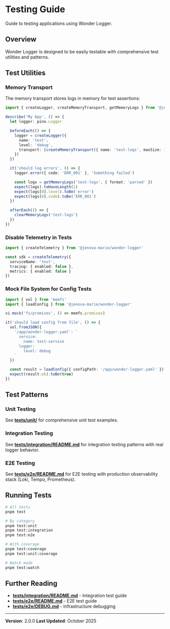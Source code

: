 # Testing Guide

Guide to testing applications using Wonder Logger.

## Overview

Wonder Logger is designed to be easily testable with comprehensive test utilities and patterns.

## Test Utilities

### Memory Transport

The memory transport stores logs in memory for test assertions:

```typescript
import { createLogger, createMemoryTransport, getMemoryLogs } from '@jenova-marie/wonder-logger'

describe('My App', () => {
  let logger: pino.Logger

  beforeEach(() => {
    logger = createLogger({
      name: 'test',
      level: 'debug',
      transport: [createMemoryTransport({ name: 'test-logs', maxSize: 1000 })]
    })
  })

  it('should log errors', () => {
    logger.error({ code: 'ERR_001' }, 'Something failed')

    const logs = getMemoryLogs('test-logs', { format: 'parsed' })
    expect(logs).toHaveLength(1)
    expect(logs[0].level).toBe('error')
    expect(logs[0].code).toBe('ERR_001')
  })

  afterEach(() => {
    clearMemoryLogs('test-logs')
  })
})
```

### Disable Telemetry in Tests

```typescript
import { createTelemetry } from '@jenova-marie/wonder-logger'

const sdk = createTelemetry({
  serviceName: 'test',
  tracing: { enabled: false },
  metrics: { enabled: false }
})
```

### Mock File System for Config Tests

```typescript
import { vol } from 'memfs'
import { loadConfig } from '@jenova-marie/wonder-logger'

vi.mock('fs/promises', () => memfs.promises)

it('should load config from file', () => {
  vol.fromJSON({
    '/app/wonder-logger.yaml': `
      service:
        name: test-service
      logger:
        level: debug
    `
  })

  const result = loadConfig({ configPath: '/app/wonder-logger.yaml' })
  expect(result.ok).toBe(true)
})
```

## Test Patterns

### Unit Testing

See **[tests/unit/](../tests/unit/)** for comprehensive unit test examples.

### Integration Testing

See **[tests/integration/README.md](../tests/integration/README.md)** for integration testing patterns with real logger behavior.

### E2E Testing

See **[tests/e2e/README.md](../tests/e2e/README.md)** for E2E testing with production observability stack (Loki, Tempo, Prometheus).

## Running Tests

```bash
# All tests
pnpm test

# By category
pnpm test:unit
pnpm test:integration
pnpm test:e2e

# With coverage
pnpm test:coverage
pnpm test:unit:coverage

# Watch mode
pnpm test:watch
```

## Further Reading

- **[tests/integration/README.md](../tests/integration/README.md)** - Integration test guide
- **[tests/e2e/README.md](../tests/e2e/README.md)** - E2E test guide
- **[tests/e2e/DEBUG.md](../tests/e2e/DEBUG.md)** - Infrastructure debugging

---

**Version**: 2.0.0
**Last Updated**: October 2025
